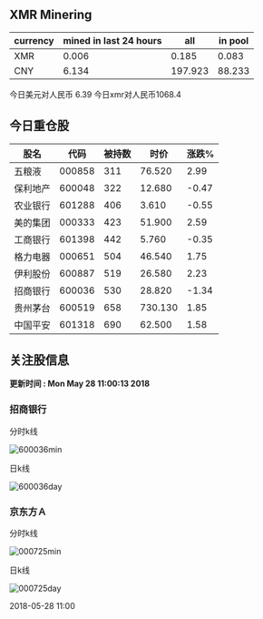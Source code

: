## XMR Minering

|currency|mined in last 24 hours|all|in pool|
|---|---|---|---|
|XMR|0.006|0.185|0.083|
|CNY|6.134|197.923|88.233|

今日美元对人民币 6.39	今日xmr对人民币1068.4


## 今日重仓股 

|股名|代码|被持数|时价|涨跌%|
|---|---|---|---|---|
|五粮液|000858|311|76.520|2.99|
|保利地产|600048|322|12.680|-0.47|
|农业银行|601288|406|3.610|-0.55|
|美的集团|000333|423|51.900|2.59|
|工商银行|601398|442|5.760|-0.35|
|格力电器|000651|504|46.540|1.75|
|伊利股份|600887|519|26.580|2.23|
|招商银行|600036|530|28.820|-1.34|
|贵州茅台|600519|658|730.130|1.85|
|中国平安|601318|690|62.500|1.58|

## 关注股信息
**更新时间 : Mon May 28 11:00:13 2018**
### 招商银行 
分时k线

![600036min](http://image.sinajs.cn/newchart/min/n/sh600036.gif)

日k线

![600036day](http://image.sinajs.cn/newchart/daily/n/sh600036.gif)

### 京东方Ａ 
分时k线

![000725min](http://image.sinajs.cn/newchart/min/n/sz000725.gif)

日k线

![000725day](http://image.sinajs.cn/newchart/daily/n/sz000725.gif)

2018-05-28 11:00